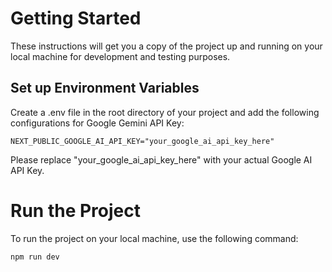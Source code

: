 # Getting Started 

These instructions will get you a copy of the project up and running on your local machine for development and testing purposes.

## Set up Environment Variables 

Create a .env file in the root directory of your project and add the following configurations for Google Gemini API Key:


`NEXT_PUBLIC_GOOGLE_AI_API_KEY="your_google_ai_api_key_here"`

Please replace "your_google_ai_api_key_here" with your actual Google AI API Key.

# Run the Project 

To run the project on your local machine, use the following command:

`npm run dev`
